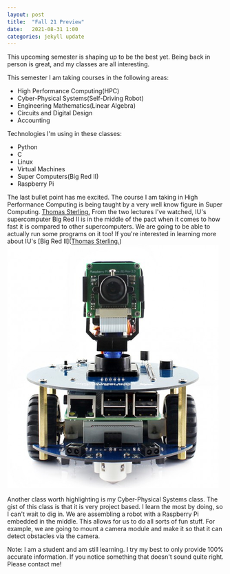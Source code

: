 ```yaml
---
layout: post
title:  "Fall 21 Preview"
date:   2021-08-31 1:00
categories: jekyll update
---
```


This upcoming semester is shaping up to be the best yet. Being back in person is great, and my classes are all
interesting.

This semester I am taking courses in the following areas:
 * High Performance Computing(HPC)
 * Cyber-Physical Systems(Self-Driving Robot)
 * Engineering Mathematics(Linear Algebra)
 * Circuits and Digital Design
 * Accounting

Technologies I'm using in these classes:
* Python
* C
* Linux
* Virtual Machines
* Super Computers(Big Red II)
* Raspberry Pi

The last bullet point has me excited. The course I am taking in High Performance Computing is
being taught by a very well know figure in Super Computing. [Thomas Sterling.](https://luddy.indiana.edu/contact/profile/?profile_id=303)
From the two lectures I've watched, IU's supercomputer Big Red II is in the middle of the pact when it comes to how fast it is
compared to other supercomputers. We are going to be able to actually run some programs on it too!
If you're interested in learning more about IU's [Big Red II]([Thomas Sterling.](https://luddy.indiana.edu/contact/profile/?profile_id=303))
<img src="/assets/alphabot2-image.png"/>

Another class worth highlighting is my Cyber-Physical Systems class. The gist of this class is that it is very project based.
I learn the most by doing, so I can't wait to dig in. We are assembling a robot with a Raspberry Pi embedded in the middle. This allows for us to do all sorts of fun stuff. For example, we are going to mount a camera module and make it so that it can detect obstacles via the camera.

<p>
  <p>
    Note: I am a student and am still learning. I try my best to only provide 100% accurate information. If you notice something that doesn't sound quite right. Please contact me!
  </p>
</p>
